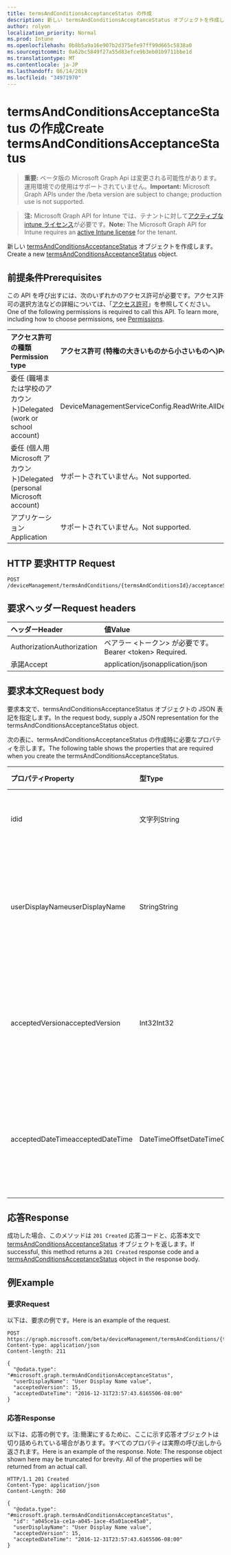 ```yaml
---
title: termsAndConditionsAcceptanceStatus の作成
description: 新しい termsAndConditionsAcceptanceStatus オブジェクトを作成します。
author: rolyon
localization_priority: Normal
ms.prod: Intune
ms.openlocfilehash: 0b8b5a9a16e907b2d375efe97ff99d665c5838a0
ms.sourcegitcommit: 0a62bc5849f27a55d83efce9b3eb01b9711bbe1d
ms.translationtype: MT
ms.contentlocale: ja-JP
ms.lasthandoff: 06/14/2019
ms.locfileid: "34971970"
---
```

# <a name="create-termsandconditionsacceptancestatus"></a><span data-ttu-id="6a88b-103">termsAndConditionsAcceptanceStatus の作成</span><span class="sxs-lookup"><span data-stu-id="6a88b-103">Create termsAndConditionsAcceptanceStatus</span></span>

> <span data-ttu-id="6a88b-104">**重要:** ベータ版の Microsoft Graph Api は変更される可能性があります。運用環境での使用はサポートされていません。</span><span class="sxs-lookup"><span data-stu-id="6a88b-104">**Important:** Microsoft Graph APIs under the /beta version are subject to change; production use is not supported.</span></span>

> <span data-ttu-id="6a88b-105">**注:** Microsoft Graph API for Intune では、テナントに対して[アクティブな intune ライセンス](https://go.microsoft.com/fwlink/?linkid=839381)が必要です。</span><span class="sxs-lookup"><span data-stu-id="6a88b-105">**Note:** The Microsoft Graph API for Intune requires an [active Intune license](https://go.microsoft.com/fwlink/?linkid=839381) for the tenant.</span></span>

<span data-ttu-id="6a88b-106">新しい [termsAndConditionsAcceptanceStatus](../resources/intune-companyterms-termsandconditionsacceptancestatus.md) オブジェクトを作成します。</span><span class="sxs-lookup"><span data-stu-id="6a88b-106">Create a new [termsAndConditionsAcceptanceStatus](../resources/intune-companyterms-termsandconditionsacceptancestatus.md) object.</span></span>

## <a name="prerequisites"></a><span data-ttu-id="6a88b-107">前提条件</span><span class="sxs-lookup"><span data-stu-id="6a88b-107">Prerequisites</span></span>
<span data-ttu-id="6a88b-p101">この API を呼び出すには、次のいずれかのアクセス許可が必要です。アクセス許可の選択方法などの詳細については、「[アクセス許可](/graph/permissions-reference)」を参照してください。</span><span class="sxs-lookup"><span data-stu-id="6a88b-p101">One of the following permissions is required to call this API. To learn more, including how to choose permissions, see [Permissions](/graph/permissions-reference).</span></span>

|<span data-ttu-id="6a88b-110">アクセス許可の種類</span><span class="sxs-lookup"><span data-stu-id="6a88b-110">Permission type</span></span>|<span data-ttu-id="6a88b-111">アクセス許可 (特権の大きいものから小さいものへ)</span><span class="sxs-lookup"><span data-stu-id="6a88b-111">Permissions (from most to least privileged)</span></span>|
|:---|:---|
|<span data-ttu-id="6a88b-112">委任 (職場または学校のアカウント)</span><span class="sxs-lookup"><span data-stu-id="6a88b-112">Delegated (work or school account)</span></span>|<span data-ttu-id="6a88b-113">DeviceManagementServiceConfig.ReadWrite.All</span><span class="sxs-lookup"><span data-stu-id="6a88b-113">DeviceManagementServiceConfig.ReadWrite.All</span></span>|
|<span data-ttu-id="6a88b-114">委任 (個人用 Microsoft アカウント)</span><span class="sxs-lookup"><span data-stu-id="6a88b-114">Delegated (personal Microsoft account)</span></span>|<span data-ttu-id="6a88b-115">サポートされていません。</span><span class="sxs-lookup"><span data-stu-id="6a88b-115">Not supported.</span></span>|
|<span data-ttu-id="6a88b-116">アプリケーション</span><span class="sxs-lookup"><span data-stu-id="6a88b-116">Application</span></span>|<span data-ttu-id="6a88b-117">サポートされていません。</span><span class="sxs-lookup"><span data-stu-id="6a88b-117">Not supported.</span></span>|

## <a name="http-request"></a><span data-ttu-id="6a88b-118">HTTP 要求</span><span class="sxs-lookup"><span data-stu-id="6a88b-118">HTTP Request</span></span>
<!-- {
  "blockType": "ignored"
}
-->
``` http
POST /deviceManagement/termsAndConditions/{termsAndConditionsId}/acceptanceStatuses
```

## <a name="request-headers"></a><span data-ttu-id="6a88b-119">要求ヘッダー</span><span class="sxs-lookup"><span data-stu-id="6a88b-119">Request headers</span></span>
|<span data-ttu-id="6a88b-120">ヘッダー</span><span class="sxs-lookup"><span data-stu-id="6a88b-120">Header</span></span>|<span data-ttu-id="6a88b-121">値</span><span class="sxs-lookup"><span data-stu-id="6a88b-121">Value</span></span>|
|:---|:---|
|<span data-ttu-id="6a88b-122">Authorization</span><span class="sxs-lookup"><span data-stu-id="6a88b-122">Authorization</span></span>|<span data-ttu-id="6a88b-123">ベアラー &lt;トークン&gt; が必要です。</span><span class="sxs-lookup"><span data-stu-id="6a88b-123">Bearer &lt;token&gt; Required.</span></span>|
|<span data-ttu-id="6a88b-124">承諾</span><span class="sxs-lookup"><span data-stu-id="6a88b-124">Accept</span></span>|<span data-ttu-id="6a88b-125">application/json</span><span class="sxs-lookup"><span data-stu-id="6a88b-125">application/json</span></span>|

## <a name="request-body"></a><span data-ttu-id="6a88b-126">要求本文</span><span class="sxs-lookup"><span data-stu-id="6a88b-126">Request body</span></span>
<span data-ttu-id="6a88b-127">要求本文で、termsAndConditionsAcceptanceStatus オブジェクトの JSON 表記を指定します。</span><span class="sxs-lookup"><span data-stu-id="6a88b-127">In the request body, supply a JSON representation for the termsAndConditionsAcceptanceStatus object.</span></span>

<span data-ttu-id="6a88b-128">次の表に、termsAndConditionsAcceptanceStatus の作成時に必要なプロパティを示します。</span><span class="sxs-lookup"><span data-stu-id="6a88b-128">The following table shows the properties that are required when you create the termsAndConditionsAcceptanceStatus.</span></span>

|<span data-ttu-id="6a88b-129">プロパティ</span><span class="sxs-lookup"><span data-stu-id="6a88b-129">Property</span></span>|<span data-ttu-id="6a88b-130">型</span><span class="sxs-lookup"><span data-stu-id="6a88b-130">Type</span></span>|<span data-ttu-id="6a88b-131">説明</span><span class="sxs-lookup"><span data-stu-id="6a88b-131">Description</span></span>|
|:---|:---|:---|
|<span data-ttu-id="6a88b-132">id</span><span class="sxs-lookup"><span data-stu-id="6a88b-132">id</span></span>|<span data-ttu-id="6a88b-133">文字列</span><span class="sxs-lookup"><span data-stu-id="6a88b-133">String</span></span>|<span data-ttu-id="6a88b-134">エンティティの一意識別子。</span><span class="sxs-lookup"><span data-stu-id="6a88b-134">Unique identifier of the entity.</span></span>|
|<span data-ttu-id="6a88b-135">userDisplayName</span><span class="sxs-lookup"><span data-stu-id="6a88b-135">userDisplayName</span></span>|<span data-ttu-id="6a88b-136">String</span><span class="sxs-lookup"><span data-stu-id="6a88b-136">String</span></span>|<span data-ttu-id="6a88b-137">エンティティによって承諾が示されているユーザーの表示名。</span><span class="sxs-lookup"><span data-stu-id="6a88b-137">Display name of the user whose acceptance the entity represents.</span></span>|
|<span data-ttu-id="6a88b-138">acceptedVersion</span><span class="sxs-lookup"><span data-stu-id="6a88b-138">acceptedVersion</span></span>|<span data-ttu-id="6a88b-139">Int32</span><span class="sxs-lookup"><span data-stu-id="6a88b-139">Int32</span></span>|<span data-ttu-id="6a88b-140">ユーザーによって承諾された使用条件の最新バージョン番号。</span><span class="sxs-lookup"><span data-stu-id="6a88b-140">Most recent version number of the T&C accepted by the user.</span></span>|
|<span data-ttu-id="6a88b-141">acceptedDateTime</span><span class="sxs-lookup"><span data-stu-id="6a88b-141">acceptedDateTime</span></span>|<span data-ttu-id="6a88b-142">DateTimeOffset</span><span class="sxs-lookup"><span data-stu-id="6a88b-142">DateTimeOffset</span></span>|<span data-ttu-id="6a88b-143">最後にユーザーによって使用条件が承諾された DateTime。</span><span class="sxs-lookup"><span data-stu-id="6a88b-143">DateTime when the terms were last accepted by the user.</span></span>|



## <a name="response"></a><span data-ttu-id="6a88b-144">応答</span><span class="sxs-lookup"><span data-stu-id="6a88b-144">Response</span></span>
<span data-ttu-id="6a88b-145">成功した場合、このメソッドは `201 Created` 応答コードと、応答本文で [termsAndConditionsAcceptanceStatus](../resources/intune-companyterms-termsandconditionsacceptancestatus.md) オブジェクトを返します。</span><span class="sxs-lookup"><span data-stu-id="6a88b-145">If successful, this method returns a `201 Created` response code and a [termsAndConditionsAcceptanceStatus](../resources/intune-companyterms-termsandconditionsacceptancestatus.md) object in the response body.</span></span>

## <a name="example"></a><span data-ttu-id="6a88b-146">例</span><span class="sxs-lookup"><span data-stu-id="6a88b-146">Example</span></span>

### <a name="request"></a><span data-ttu-id="6a88b-147">要求</span><span class="sxs-lookup"><span data-stu-id="6a88b-147">Request</span></span>
<span data-ttu-id="6a88b-148">以下は、要求の例です。</span><span class="sxs-lookup"><span data-stu-id="6a88b-148">Here is an example of the request.</span></span>
``` http
POST https://graph.microsoft.com/beta/deviceManagement/termsAndConditions/{termsAndConditionsId}/acceptanceStatuses
Content-type: application/json
Content-length: 211

{
  "@odata.type": "#microsoft.graph.termsAndConditionsAcceptanceStatus",
  "userDisplayName": "User Display Name value",
  "acceptedVersion": 15,
  "acceptedDateTime": "2016-12-31T23:57:43.6165506-08:00"
}
```

### <a name="response"></a><span data-ttu-id="6a88b-149">応答</span><span class="sxs-lookup"><span data-stu-id="6a88b-149">Response</span></span>
<span data-ttu-id="6a88b-p102">以下は、応答の例です。注:簡潔にするために、ここに示す応答オブジェクトは切り詰められている場合があります。すべてのプロパティは実際の呼び出しから返されます。</span><span class="sxs-lookup"><span data-stu-id="6a88b-p102">Here is an example of the response. Note: The response object shown here may be truncated for brevity. All of the properties will be returned from an actual call.</span></span>
``` http
HTTP/1.1 201 Created
Content-Type: application/json
Content-Length: 260

{
  "@odata.type": "#microsoft.graph.termsAndConditionsAcceptanceStatus",
  "id": "a045ce1a-ce1a-a045-1ace-45a01ace45a0",
  "userDisplayName": "User Display Name value",
  "acceptedVersion": 15,
  "acceptedDateTime": "2016-12-31T23:57:43.6165506-08:00"
}
```





